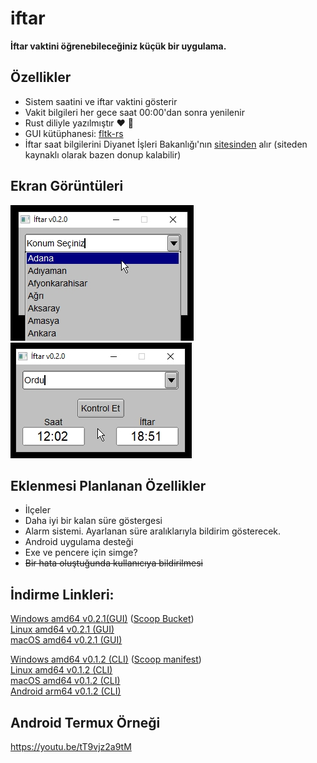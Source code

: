 # iftar

**İftar vaktini öğrenebileceğiniz küçük bir uygulama.**

## Özellikler

* Sistem saatini ve iftar vaktini gösterir
* Vakit bilgileri her gece saat 00:00'dan sonra yenilenir
* Rust diliyle yazılmıştır ❤ 🦀
* GUI kütüphanesi: [fltk-rs](https://github.com/fltk-rs/fltk-rs)
* İftar saat bilgilerini Diyanet İşleri Bakanlığı'nın [sitesinden](https://namazvakitleri.diyanet.gov.tr/tr-TR) alır (siteden kaynaklı olarak bazen donup kalabilir)

## Ekran Görüntüleri
![ss1](https://github.com/omerakgoz34/iftar/raw/main/screenshots/ss1.jpg)  
![ss2](https://github.com/omerakgoz34/iftar/raw/main/screenshots/ss2.jpg)  

## Eklenmesi Planlanan Özellikler
* İlçeler
* Daha iyi bir kalan süre göstergesi
* Alarm sistemi. Ayarlanan süre aralıklarıyla bildirim gösterecek.
* Android uygulama desteği
* Exe ve pencere için simge?
* ~~Bir hata oluştuğunda kullanıcıya bildirilmesi~~

## İndirme Linkleri:
[Windows amd64 v0.2.1(GUI)](https://github.com/omerakgoz34/iftar/releases/download/v0.2.1/iftar_v0.2.1_windows_amd64.zip) ([Scoop Bucket](https://github.com/omerakgoz34/scoop-bucket))  
[Linux amd64 v0.2.1 (GUI)](https://github.com/omerakgoz34/iftar/releases/download/v0.2.1/iftar_v0.2.1_linux_amd64.zip)  
[macOS amd64 v0.2.1 (GUI)](https://github.com/omerakgoz34/iftar/releases/download/v0.2.1/iftar_v0.2.1_macos_amd64.zip)  
  
[Windows amd64 v0.1.2 (CLI)](https://github.com/omerakgoz34/iftar/releases/download/v0.1.2/iftar_v0.1.2_windows_amd64.zip) ([Scoop manifest](https://github.com/omerakgoz34/iftar/raw/f8e14390d2d17a9dcf76366d10ed4a8abfade9be/iftar.json))  
[Linux amd64 v0.1.2 (CLI)](https://github.com/omerakgoz34/iftar/releases/download/v0.1.2/iftar_v0.1.2_linux_amd64.zip)  
[macOS amd64 v0.1.2 (CLI)](https://github.com/omerakgoz34/iftar/releases/download/v0.1.2/iftar_v0.1.2_macos_amd64.zip)  
[Android arm64 v0.1.2 (CLI)](https://github.com/omerakgoz34/iftar/releases/download/v0.1.2/iftar_v0.1.2_android_arm64.zip)  
  
## Android Termux Örneği
https://youtu.be/tT9vjz2a9tM
